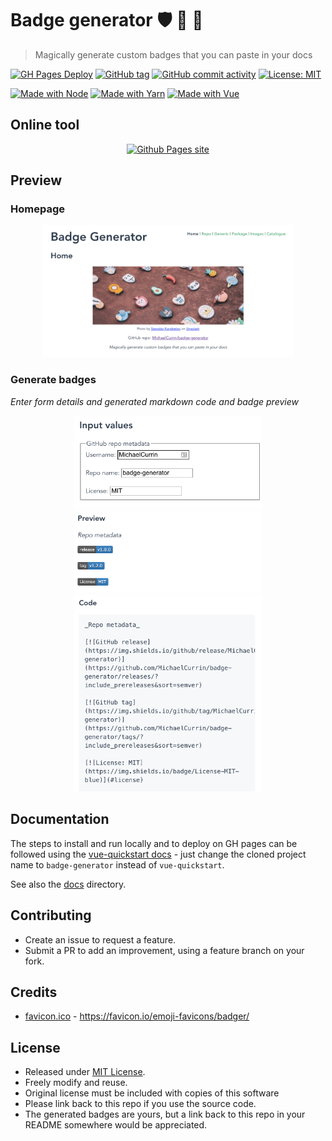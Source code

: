 # Badge generator :shield: :badger: :mage:
> Magically generate custom badges that you can paste in your docs

[![GH Pages Deploy](https://github.com/MichaelCurrin/badge-generator/workflows/GH%20Pages%20Deploy/badge.svg)](https://github.com/MichaelCurrin/badge-generator/actions)
[![GitHub tag](https://img.shields.io/github/tag/MichaelCurrin/badge-generator)](https://github.com/MichaelCurrin/badge-generator/tags/?include_prereleases&sort=semver)
[![GitHub commit activity](https://img.shields.io/github/commit-activity/w/michaelcurrin/badge-generator)](https://github.com/MichaelCurrin/badge-generator)
[![License: MIT](https://img.shields.io/badge/License-MIT-blue)](#license)

[![Made with Node](https://img.shields.io/badge/Node.js->=10.X-blue?logo=node.js&logoColor=white)](https://nodejs.org)
[![Made with Yarn](https://img.shields.io/badge/Yarn->=1-blue?logo=yarn&logoColor=white)](https://classic.yarnpkg.com)
[![Made with Vue](https://img.shields.io/github/package-json/dependency-version/MichaelCurrin/badge-generator/vue?logo=vue.js)](https://www.npmjs.com/package/vue)


## Online tool

<div align="center">

[![Github Pages site](https://img.shields.io/badge/Github_Pages-Badge_Generator-green?style=for-the-badge)](https://michaelcurrin.github.io/badge-generator/)

</div>

## Preview

### Homepage

<div align="center">
    <a href="https://michaelcurrin.github.io/badge-generator/">
        <img src="/docs/_media/homepage.png" alt="Home screenshot" title="Home screenshot" width="400" />
    </a>
</div>

### Generate badges

_Enter form details and generated markdown code and badge preview_

<div align="center">
    <a href="https://michaelcurrin.github.io/badge-generator/#/repo">
        <img src="/docs/_media/inputs.png" alt="Home screenshot" title="Inputs screenshot" width="300" />
    </a>
</div>

<div align="center">
    <a href="https://michaelcurrin.github.io/badge-generator/#/repo">
        <img src="/docs/_media/shields.png" alt="Shields screenshot" title="Shields screenshot" width="300" />
        <img src="/docs/_media/code.png" alt="Code screenshot" title="Code screenshot" width="300" />
    </a>
</div>


## Documentation

The steps to install and run locally and to deploy on GH pages can be followed using the [vue-quickstart docs][] - just change the cloned project name to `badge-generator` instead of `vue-quickstart`.

See also the [docs](/docs/) directory.

[vue-quickstart docs]: https://github.com/MichaelCurrin/vue-quickstart/tree/master/docs


## Contributing

- Create an issue to request a feature.
- Submit a PR to add an improvement, using a feature branch on your fork.


## Credits

- [favicon.ico](/public/favicon.ico) - https://favicon.io/emoji-favicons/badger/


## License

- Released under [MIT License](/LICENSE).
- Freely modify and reuse.
- Original license must be included with copies of this software
- Please link back to this repo if you use the source code.
- The generated badges are yours, but a link back to this repo in your README somewhere would be appreciated.
